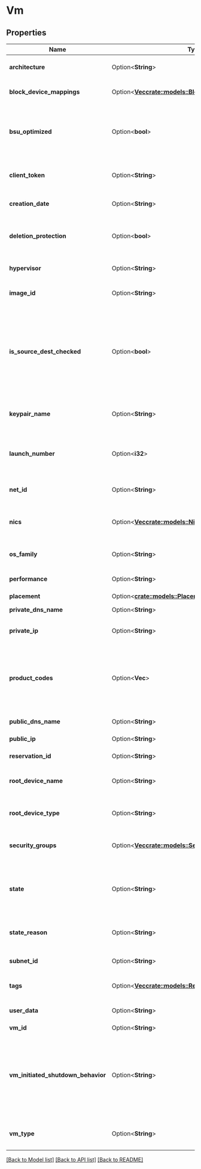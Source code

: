# Vm

## Properties

Name | Type | Description | Notes
------------ | ------------- | ------------- | -------------
**architecture** | Option<**String**> | The architecture of the VM (`i386` \\| `x86_64`). | [optional]
**block_device_mappings** | Option<[**Vec<crate::models::BlockDeviceMappingCreated>**](BlockDeviceMappingCreated.md)> | The block device mapping of the VM. | [optional]
**bsu_optimized** | Option<**bool**> | This parameter is not available. It is present in our API for the sake of historical compatibility with AWS. | [optional]
**client_token** | Option<**String**> | The idempotency token provided when launching the VM. | [optional]
**creation_date** | Option<**String**> | The date and time at which the VM was created. | [optional]
**deletion_protection** | Option<**bool**> | If true, you cannot terminate the VM using Cockpit, the CLI or the API. If false, you can. | [optional]
**hypervisor** | Option<**String**> | The hypervisor type of the VMs (`ovm` \\| `xen`). | [optional]
**image_id** | Option<**String**> | The ID of the OMI used to create the VM. | [optional]
**is_source_dest_checked** | Option<**bool**> | (Net only) If true, the source/destination check is enabled. If false, it is disabled. This value must be false for a NAT VM to perform network address translation (NAT) in a Net. | [optional]
**keypair_name** | Option<**String**> | The name of the keypair used when launching the VM. | [optional]
**launch_number** | Option<**i32**> | The number for the VM when launching a group of several VMs (for example, 0, 1, 2, and so on). | [optional]
**net_id** | Option<**String**> | The ID of the Net in which the VM is running. | [optional]
**nics** | Option<[**Vec<crate::models::NicLight>**](NicLight.md)> | (Net only) The network interface cards (NICs) the VMs are attached to. | [optional]
**os_family** | Option<**String**> | Indicates the operating system (OS) of the VM. | [optional]
**performance** | Option<**String**> | The performance of the VM (`medium` \\| `high` \\|  `highest`). | [optional]
**placement** | Option<[**crate::models::Placement**](Placement.md)> |  | [optional]
**private_dns_name** | Option<**String**> | The name of the private DNS. | [optional]
**private_ip** | Option<**String**> | The primary private IP of the VM. | [optional]
**product_codes** | Option<**Vec<String>**> | The product code associated with the OMI used to create the VM (`0001` Linux/Unix \\| `0002` Windows \\| `0004` Linux/Oracle \\| `0005` Windows 10). | [optional]
**public_dns_name** | Option<**String**> | The name of the public DNS. | [optional]
**public_ip** | Option<**String**> | The public IP of the VM. | [optional]
**reservation_id** | Option<**String**> | The reservation ID of the VM. | [optional]
**root_device_name** | Option<**String**> | The name of the root device for the VM (for example, `/dev/vda1`). | [optional]
**root_device_type** | Option<**String**> | The type of root device used by the VM (always `bsu`). | [optional]
**security_groups** | Option<[**Vec<crate::models::SecurityGroupLight>**](SecurityGroupLight.md)> | One or more security groups associated with the VM. | [optional]
**state** | Option<**String**> | The state of the VM (`pending` \\| `running` \\| `stopping` \\| `stopped` \\| `shutting-down` \\| `terminated` \\| `quarantine`). | [optional]
**state_reason** | Option<**String**> | The reason explaining the current state of the VM. | [optional]
**subnet_id** | Option<**String**> | The ID of the Subnet for the VM. | [optional]
**tags** | Option<[**Vec<crate::models::ResourceTag>**](ResourceTag.md)> | One or more tags associated with the VM. | [optional]
**user_data** | Option<**String**> | The Base64-encoded MIME user data. | [optional]
**vm_id** | Option<**String**> | The ID of the VM. | [optional]
**vm_initiated_shutdown_behavior** | Option<**String**> | The VM behavior when you stop it. If set to `stop`, the VM stops. If set to `restart`, the VM stops then automatically restarts. If set to `terminate`, the VM stops and is deleted. | [optional]
**vm_type** | Option<**String**> | The type of VM. For more information, see [Instance Types](https://docs.outscale.com/en/userguide/Instance-Types.html). | [optional]

[[Back to Model list]](../README.md#documentation-for-models) [[Back to API list]](../README.md#documentation-for-api-endpoints) [[Back to README]](../README.md)


